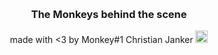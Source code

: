 &nbsp;
<h3 style="text-align: center;" markdown="1">The Monkeys behind the scene</h3>
<center>made with <3 by Monkey#1 Christian Janker  
<a href="https://twitter.com/y_a_n_x" target="_blank">
  <img src="/img/twitter.png" width="20px">
</a></center>

